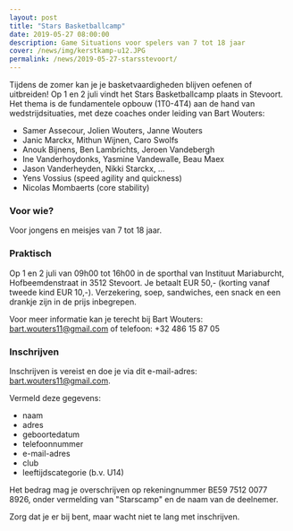 ```yaml
---
layout: post
title: "Stars Basketballcamp"
date: 2019-05-27 08:00:00
description: Game Situations voor spelers van 7 tot 18 jaar 
cover: /news/img/kerstkamp-u12.JPG
permalink: /news/2019-05-27-starsstevoort/
---
```


Tijdens de zomer kan je je basketvaardigheden blijven oefenen of uitbreiden! Op 1 en 2 juli vindt het Stars Basketballcamp plaats in Stevoort. Het thema is de fundamentele opbouw (1T0-4T4) aan de hand van wedstrijdsituaties, met deze coaches onder leiding van Bart Wouters:

- Samer Assecour, Jolien Wouters, Janne Wouters
- Janic Marckx, Mithun Wijnen, Caro Swolfs
- Anouk Bijnens, Ben Lambrichts, Jeroen Vandebergh
- Ine Vanderhoydonks, Yasmine Vandewalle, Beau Maex
- Jason Vanderheyden, Nikki Starckx, ...
- Yens Vossius (speed agility and quickness)
- Nicolas Mombaerts (core stability)

### Voor wie?

Voor jongens en meisjes van 7 tot 18 jaar.

### Praktisch

Op 1 en 2 juli van 09h00 tot 16h00 in de sporthal van Instituut Mariaburcht, Hofbeemdenstraat in 3512 Stevoort. Je betaalt EUR 50,- (korting vanaf tweede kind EUR 10,-). 
Verzekering, soep, sandwiches, een snack en een drankje zijn in de prijs inbegrepen.

Voor meer informatie kan je terecht bij Bart Wouters:
  [bart.wouters11@gmail.com](mailto://bart.wouters11@gmail.com)
  of telefoon: +32 486 15 87 05

### Inschrijven

Inschrijven is vereist en doe je via dit e-mail-adres: [bart.wouters11@gmail.com](mailto://bart.wouters11@gmail.com). 

Vermeld deze gegevens:
- naam 
- adres
- geboortedatum
- telefoonnummer
- e-mail-adres
- club 
- leeftijdscategorie (b.v. U14)

Het bedrag mag je overschrijven op rekeningnummer BE59 7512 0077 8926, onder vermelding van "Starscamp" en de naam van de deelnemer. 

Zorg dat je er bij bent, maar wacht niet te lang met inschrijven.
